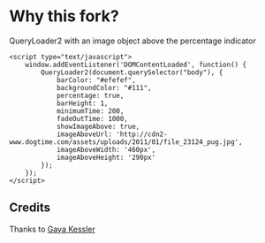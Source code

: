 Why this fork?
==============
QueryLoader2 with an image object above the percentage indicator

	<script type="text/javascript">
        window.addEventListener('DOMContentLoaded', function() {
            QueryLoader2(document.querySelector("body"), {
                barColor: "#efefef",
                backgroundColor: "#111",
                percentage: true,
                barHeight: 1,
                minimumTime: 200,
                fadeOutTime: 1000,
			    showImageAbove: true,
			    imageAboveUrl: 'http://cdn2-www.dogtime.com/assets/uploads/2011/01/file_23124_pug.jpg',
			    imageAboveWidth: '460px',
			    imageAboveHeight: '290px'
            });
        });
	</script>

Credits
-------

Thanks to [Gaya Kessler](https://github.com/Gaya/queryloader2)
